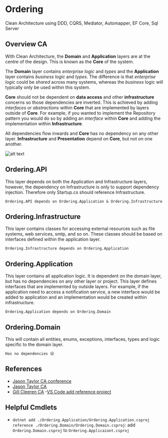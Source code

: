 # Ordering
Clean Architecture using DDD, CQRS, Mediator, Automapper, EF Core, Sql Server

## Overview CA
With Clean Architecture, the **Domain** and **Application** layers are at the centre of the design. This is known as the **Core** of the system.

The **Domain** layer contains *enterprise logic* and *types* and the **Application** layer contains *business logic* and *types*. The difference is that *enterprise logic* could be *shared* across many systems, whereas the *business* logic will typically only be used within this system.

**Core** should not be dependent on **data access** and other **infrastructure** concerns so those dependencies are inverted. This is achieved by adding *interfaces* or *abstractions* within **Core** that are implemented by layers outside of **Core**. For example, if you wanted to implement the Repository pattern you would do so by adding an *interface* within **Core** and adding the implementation within **Infrastructure**.

All dependencies flow inwards and **Core** has no dependency on any other layer. **Infrastructure** and **Presentation** depend on **Core**, but not on one another.

![alt text](https://i0.wp.com/jasontaylor.dev/wp-content/uploads/2020/01/Figure-01-2.png?w=531&ssl=1)

## Ordering.API
This layer depends on both the Application and Infrastructure layers, however, the dependency on Infrastructure is only to support dependency injection. Therefore only Startup.cs should reference Infrastructure.

`Ordering.API depends on Ordering.Application & Ordering.Infrastructure`


## Ordering.Infrastructure
This layer contains classes for accessing external resources such as file systems, web services, smtp, and so on. These classes should be based on interfaces defined within the application layer.

`Ordering.Infrastructure depends on Ordering.Application`

## Ordering.Application
This layer contains all application logic. It is dependent on the domain layer, but has no dependencies on any other layer or project. This layer defines interfaces that are implemented by outside layers. For example, if the application need to access a notification service, a new interface would be added to application and an implementation would be created within infrastructure.

`Ordering.Application depends on Ordering.Domain`

## Ordering.Domain
This will contain all entities, enums, exceptions, interfaces, types and logic specific to the domain layer.

`Has no dependencies 😜`

## References
- [Jason Taylor CA conference](https://www.youtube.com/watch?app=desktop&v=5OtUm1BLmG0mG0)
- [Jason Taylor CA](https://jasontaylor.dev/clean-architecture-getting-started/)
- [Gill Cleeren CA](https://www.pluralsight.com/courses/architecting-asp-dot-net-core-applications-best-practices)
-[VS Code add reference project](https://docs.microsoft.com/en-us/dotnet/core/tools/dotnet-add-reference)

## Helpful Cmdlets
- `dotnet add ./Ordering.Application/Ordering.Application.csproj reference ./Ordering.Domain/Ordering.Domain.csproj`: add `Ordering.Domain.csproj` to `Ordering.Applicaiont.csproj`